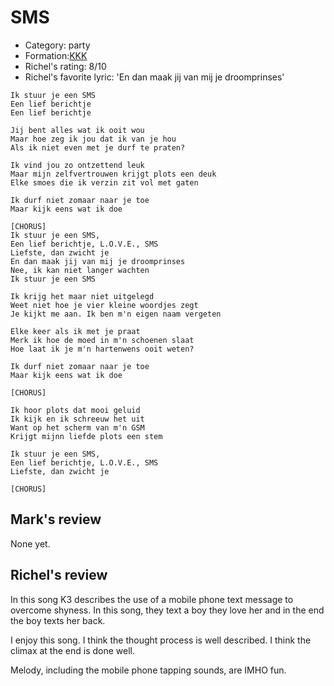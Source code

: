 # SMS

 * Category: party
 * Formation:[KKK](Kkk.md)
 * Richel's rating: 8/10
 * Richel's favorite lyric: 'En dan maak jij van mij je droomprinses'

```
Ik stuur je een SMS
Een lief berichtje
Een lief berichtje

Jij bent alles wat ik ooit wou
Maar hoe zeg ik jou dat ik van je hou
Als ik niet even met je durf te praten?

Ik vind jou zo ontzettend leuk
Maar mijn zelfvertrouwen krijgt plots een deuk
Elke smoes die ik verzin zit vol met gaten

Ik durf niet zomaar naar je toe
Maar kijk eens wat ik doe

[CHORUS]
Ik stuur je een SMS,
Een lief berichtje, L.O.V.E., SMS
Liefste, dan zwicht je
En dan maak jij van mij je droomprinses
Nee, ik kan niet langer wachten
Ik stuur je een SMS

Ik krijg het maar niet uitgelegd
Weet niet hoe je vier kleine woordjes zegt
Je kijkt me aan. Ik ben m'n eigen naam vergeten

Elke keer als ik met je praat
Merk ik hoe de moed in m'n schoenen slaat
Hoe laat ik je m'n hartenwens ooit weten?

Ik durf niet zomaar naar je toe
Maar kijk eens wat ik doe

[CHORUS]

Ik hoor plots dat mooi geluid
Ik kijk en ik schreeuw het uit
Want op het scherm van m'n GSM
Krijgt mijnn liefde plots een stem

Ik stuur je een SMS,
Een lief berichtje, L.O.V.E., SMS
Liefste, dan zwicht je

[CHORUS]
```
## Mark's review

None yet.

## Richel's review

In this song K3 describes the use of a mobile phone text message to overcome shyness. 
In this song, they text a boy they love her and in the end the boy texts her back.

I enjoy this song. I think the thought process is well described.
I think the climax at the end is done well.

Melody, including the mobile phone tapping sounds, are IMHO fun.

